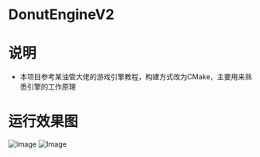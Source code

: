 # DonutEngineV2

# 说明
- 本项目参考某油管大佬的游戏引擎教程，构建方式改为CMake，主要用来熟悉引擎的工作原理

# 运行效果图
![Image](https://github.com/user-attachments/assets/358653e5-fc40-4ecc-9fe5-f72d8e3eb465)
![Image](https://github.com/user-attachments/assets/7c119890-5afd-4c1b-b173-9f152a3a9425)
